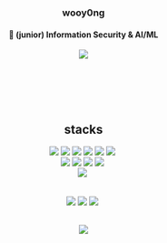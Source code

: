 ### <div align='center'>wooy0ng</div>
#### <div align='center'>🧾 (junior)  Information Security & AI/ML</div>
<div align='center'><a href="https://blog.naver.com/yygg9800" target="_blank"><img src="https://img.shields.io/badge/Blog-brightgreen?style=flat-square&logo=Naver&logoColor=white"/></a></div>
  


<br><br><br><br>
## <div align='center'>stacks</div>   
<div align='center'><img src="https://img.shields.io/badge/Python-3776AB?style=flat-square&logo=Python&logoColor=white"/></a>&nbsp<img src="https://img.shields.io/badge/HTML5-E34F26?style=flat-square&logo=HTML5&logoColor=white"/></a>&nbsp<img src="https://img.shields.io/badge/CSS3-1572B6?style=flat-square&logo=CSS3&logoColor=white"/></a>&nbsp<img src="https://img.shields.io/badge/JavaScript-F7DF1E?style=flat-square&logo=JavaScript&logoColor=white"/></a>&nbsp<img src="https://img.shields.io/badge/c++-00599C?style=flat-square&logo=c%2B%2B&logoColor=white"/></a>&nbsp<img src="https://img.shields.io/badge/Kotlin-7F52FF?style=flat-square&logo=Kotlin&logoColor=white"/></a>&nbsp</div>

<div align='center'><img src="https://img.shields.io/badge/PyTorch-EE4C2C?EE4C2C=flat-square&logo=PyTorch&logoColor=white"/></a>&nbsp<img src="https://img.shields.io/badge/React-61DAFB?style=flat-square&logo=React&logoColor=white"/></a>&nbsp<img src="https://img.shields.io/badge/Docker-2496ED?style=flat-square&logo=Docker&logoColor=white"/></a>&nbsp<img src="https://img.shields.io/badge/NGINX-009639?style=flat-square&logo=NGINX&logoColor=white"/></a>&nbsp
</div>
<div align='center'><img src="https://img.shields.io/badge/Amazon AWS-232F3E?style=flat-square&logo=Amazon%20AWS&logoColor=white"/></a>&nbsp </p>
</div>
<br>
<div align='center'><img src="https://img.shields.io/badge/Adobe Premiere Pro-9999FF?style=flat-square&logo=Adobe%20Premiere%20Pro&logoColor=white"/></a>&nbsp<img src="https://img.shields.io/badge/Adobe After Effects-9999FF?style=flat-square&logo=Adobe%20After%20Effects&logoColor=white"/></a>&nbsp<img src="https://img.shields.io/badge/Adobe Photoshop-31A8FF?style=flat-square&logo=Adobe%20Photoshop&logoColor=white"/></a>&nbsp</p>
</div>
<br>


<div align='center'><img src='http://mazassumnida.wtf/api/v2/generate_badge?boj=yygg9800'></div>





<!--
**wooy0ng/wooy0ng** is a ✨ _special_ ✨ repository because its `README.md` (this file) appears on your GitHub profile.

Here are some ideas to get you started:

- 🔭 I’m currently working on ...
- 🌱 I’m currently learning ...
- 👯 I’m looking to collaborate on ...
- 🤔 I’m looking for help with ...
- 💬 Ask me about ...
- 📫 How to reach me: ...
- 😄 Pronouns: ...
- ⚡ Fun fact: ...
-->
